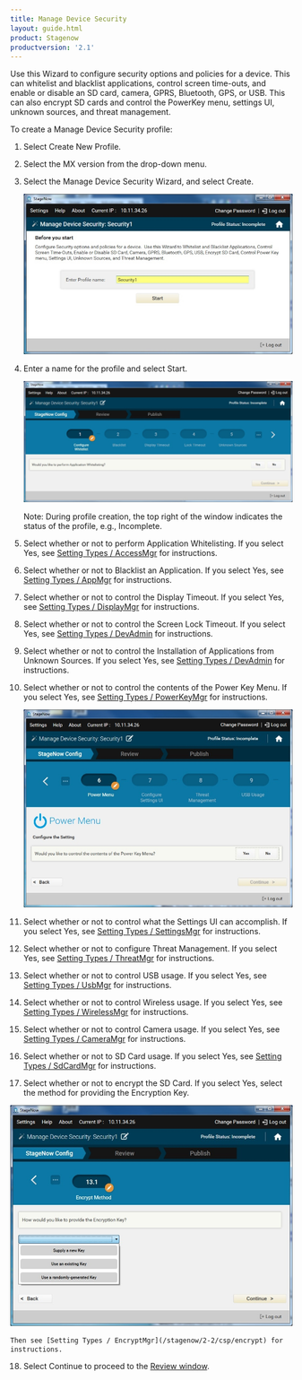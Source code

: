 ```yaml
---
title: Manage Device Security
layout: guide.html
product: Stagenow
productversion: '2.1'
---
```

Use this Wizard to configure security options and policies for a device.  This can whitelist and blacklist applications, control screen time-outs, and enable or disable an SD card, camera, GPRS, Bluetooth, GPS, or USB. This can also encrypt SD cards and control the PowerKey menu, settings UI, unknown sources, and threat management. 

To create a Manage Device Security profile:

1. Select Create New Profile.

2. Select the MX version from the drop-down menu.

3. Select the Manage Device Security Wizard, and select Create.

    ![img](../../images/profiles/managesecurity_name.jpg)

4. Enter a name for the profile and select Start.

    ![img](../../images/profiles/managesecurity_whitelist.jpg)

    Note: During profile creation, the top right of the window indicates the status of the profile, e.g., Incomplete.

5. Select whether or not to perform Application Whitelisting. If you select Yes, see [Setting Types / AccessMgr](/stagenow/2-2/csp/access) for instructions. 

6. Select whether or not to Blacklist an Application. If you select Yes, see [Setting Types / AppMgr](/stagenow/2-2/csp/app) for instructions. 

7. Select whether or not to control the Display Timeout. If you select Yes, see [Setting Types / DisplayMgr](/stagenow/2-2/csp/display) for instructions. 

8. Select whether or not to control the Screen Lock Timeout. If you select Yes, see [Setting Types / DevAdmin](/stagenow/2-2/csp/devadmin) for instructions. 

9. Select whether or not to control the Installation of Applications from Unknown Sources. If you select Yes, see [Setting Types / DevAdmin](/stagenow/2-2/csp/devadmin) for instructions. 

10. Select whether or not to control the contents of the Power Key Menu. If you select Yes, see [Setting Types / PowerKeyMgr](/stagenow/2-2/csp/powerkey) for instructions.

    ![img](../../images/profiles/managesecurity_powerkey.jpg)

11. Select whether or not to control what the Settings UI can accomplish. If you select Yes, see [Setting Types / SettingsMgr](/stagenow/2-2/csp/settings) for instructions.

12. Select whether or not to configure Threat Management. If you select Yes, see [Setting Types / ThreatMgr](/stagenow/2-2/csp/threat) for instructions.

13. Select whether or not to control USB usage. If you select Yes, see [Setting Types / UsbMgr](/stagenow/2-2/csp/usb) for instructions.

14. Select whether or not to control Wireless usage. If you select Yes, see [Setting Types / WirelessMgr](/stagenow/2-2/csp/wireless) for instructions.

15. Select whether or not to control Camera usage. If you select Yes, see [Setting Types / CameraMgr](/stagenow/2-2/csp/camera) for instructions.

16. Select whether or not to SD Card usage. If you select Yes, see [Setting Types / SdCardMgr](/stagenow/2-2/csp/sdcard) for instructions.

17. Select whether or not to encrypt the SD Card. If you select Yes, select the method for providing the Encryption Key.

   ![img](../../images/profiles/managesecurity_encryptSDcard.jpg)


    Then see [Setting Types / EncryptMgr](/stagenow/2-2/csp/encrypt) for instructions.

18. Select Continue to proceed to the [Review window](/stagenow/2-2/stagingprofiles?Review).









